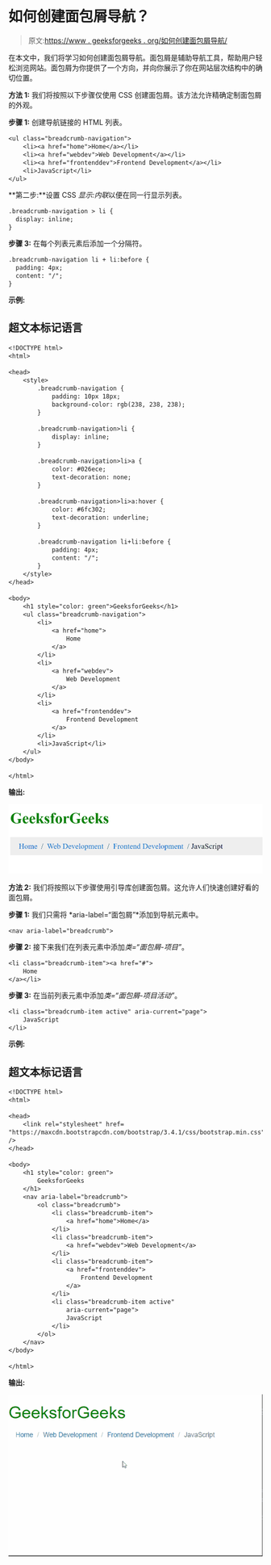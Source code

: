 # 如何创建面包屑导航？

> 原文:[https://www . geeksforgeeks . org/如何创建面包屑导航/](https://www.geeksforgeeks.org/how-to-create-a-breadcrumb-navigation/)

在本文中，我们将学习如何创建面包屑导航。面包屑是辅助导航工具，帮助用户轻松浏览网站。面包屑为你提供了一个方向，并向你展示了你在网站层次结构中的确切位置。

**方法 1:** 我们将按照以下步骤仅使用 CSS 创建面包屑。该方法允许精确定制面包屑的外观。

**步骤 1:** 创建导航链接的 HTML 列表。

```htmlhtml
<ul class="breadcrumb-navigation">
    <li><a href="home">Home</a></li>
    <li><a href="webdev">Web Development</a></li>
    <li><a href="frontenddev">Frontend Development</a></li>
    <li>JavaScript</li>
</ul>
```

**第二步:**设置 CSS *显示:内联*以便在同一行显示列表。

```htmlhtml
.breadcrumb-navigation > li {
  display: inline;
}
```

**步骤 3:** 在每个列表元素后添加一个分隔符。

```htmlhtml
.breadcrumb-navigation li + li:before {
  padding: 4px;
  content: "/";
}
```

**示例:**

## 超文本标记语言

```htmlhtml
<!DOCTYPE html>
<html>

<head>
    <style>
        .breadcrumb-navigation {
            padding: 10px 18px;
            background-color: rgb(238, 238, 238);
        }

        .breadcrumb-navigation>li {
            display: inline;
        }

        .breadcrumb-navigation>li>a {
            color: #026ece;
            text-decoration: none;
        }

        .breadcrumb-navigation>li>a:hover {
            color: #6fc302;
            text-decoration: underline;
        }

        .breadcrumb-navigation li+li:before {
            padding: 4px;
            content: "/";
        }
    </style>
</head>

<body>
    <h1 style="color: green">GeeksforGeeks</h1>
    <ul class="breadcrumb-navigation">
        <li>
            <a href="home">
                Home
            </a>
        </li>
        <li>
            <a href="webdev">
                Web Development
            </a>
        </li>
        <li>
            <a href="frontenddev">
                Frontend Development
            </a>
        </li>
        <li>JavaScript</li>
    </ul>
</body>

</html>
```

**输出:**

![](img/dbdf3f70ae0d47d8c7dca10efcfd71c6.png)

**方法 2:** 我们将按照以下步骤使用引导库创建面包屑。这允许人们快速创建好看的面包屑。

**步骤 1:** 我们只需将 *aria-label=“面包屑”*添加到导航元素中。

```htmlhtml
<nav aria-label="breadcrumb">
```

**步骤 2:** 接下来我们在列表元素中添加*类=“面包屑-项目”*。

```htmlhtml
<li class="breadcrumb-item"><a href="#">
    Home
</a></li>
```

**步骤 3:** 在当前列表元素中添加*类=“面包屑-项目活动”*。

```htmlhtml
<li class="breadcrumb-item active" aria-current="page">
    JavaScript
</li>
```

**示例:**

## 超文本标记语言

```htmlhtml
<!DOCTYPE html>
<html>

<head>
    <link rel="stylesheet" href=
"https://maxcdn.bootstrapcdn.com/bootstrap/3.4.1/css/bootstrap.min.css" />
</head>

<body>
    <h1 style="color: green">
        GeeksforGeeks
    </h1>
    <nav aria-label="breadcrumb">
        <ol class="breadcrumb">
            <li class="breadcrumb-item">
                <a href="home">Home</a>
            </li>
            <li class="breadcrumb-item">
                <a href="webdev">Web Development</a>
            </li>
            <li class="breadcrumb-item">
                <a href="frontenddev">
                    Frontend Development
                </a>
            </li>
            <li class="breadcrumb-item active" 
                aria-current="page">
                JavaScript
            </li>
        </ol>
    </nav>
</body>

</html>
```

**输出:**

![](img/382b0f6779cac5c12d2995dd4a1821f2.png)